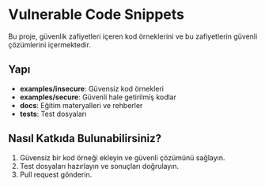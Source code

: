 # Vulnerable Code Snippets  
Bu proje, güvenlik zafiyetleri içeren kod örneklerini ve bu zafiyetlerin güvenli çözümlerini içermektedir.  

## Yapı  
- **examples/insecure**: Güvensiz kod örnekleri  
- **examples/secure**: Güvenli hale getirilmiş kodlar  
- **docs**: Eğitim materyalleri ve rehberler  
- **tests**: Test dosyaları  

## Nasıl Katkıda Bulunabilirsiniz?  
1. Güvensiz bir kod örneği ekleyin ve güvenli çözümünü sağlayın.  
2. Test dosyaları hazırlayın ve sonuçları doğrulayın.  
3. Pull request gönderin.  

